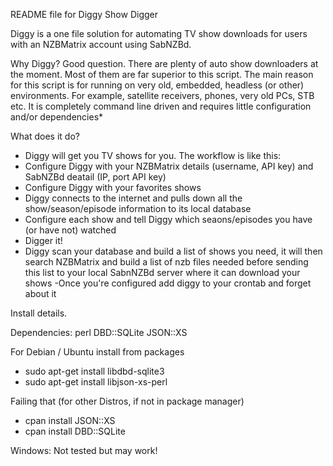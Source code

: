 README file for Diggy Show Digger


Diggy is a one file solution for automating TV show downloads for users with an NZBMatrix account using SabNZBd.


Why Diggy?
Good question. There are plenty of auto show downloaders at the moment. Most of them are far superior to this script. The main
reason for this script is for running on very old, embedded, headless (or other) environments. For example, satellite receivers,
phones, very old PCs, STB etc. It is completely command line driven and requires little configuration and/or dependencies*
    

What does it do?
- Diggy will get you TV shows for you. The workflow is like this:
- Configure Diggy with your NZBMatrix details (username, API key) and SabNZBd deatail (IP, port API key)
- Configure Diggy with your favorites shows
- Diggy connects to the internet and pulls down all the show/season/episode information to its local database
- Configure each show and tell Diggy which seaons/episodes you have (or have not) watched
- Digger it!
- Diggy scan your database and build a list of shows you need, it will then search NZBMatrix and build a list of nzb files
needed before sending this list to your local SabnNZBd server where it can download your shows
-Once you're configured add diggy to your crontab and forget about it
        


Install details.

Dependencies:
perl
DBD::SQLite
JSON::XS

For Debian / Ubuntu install from packages
- sudo apt-get install libdbd-sqlite3
- sudo apt-get install libjson-xs-perl

Failing that (for other Distros, if not in package manager)
- cpan install JSON::XS
- cpan install DBD::SQLite

Windows: Not tested but may work!